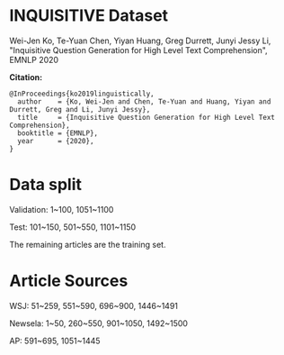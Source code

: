 # INQUISITIVE Dataset 
Wei-Jen Ko, Te-Yuan Chen, Yiyan Huang, Greg Durrett, Junyi Jessy Li, "Inquisitive Question Generation for High Level Text Comprehension", EMNLP 2020


**Citation:**
```
@InProceedings{ko2019linguistically,
  author    = {Ko, Wei-Jen and Chen, Te-Yuan and Huang, Yiyan and Durrett, Greg and Li, Junyi Jessy},
  title     = {Inquisitive Question Generation for High Level Text Comprehension},
  booktitle = {EMNLP},
  year      = {2020},
}
```


# Data split
Validation: 1~100, 1051~1100

Test: 101~150, 501~550, 1101~1150

The remaining articles are the training set.

# Article Sources
WSJ: 51\~259, 551~590, 696~900, 1446~1491

Newsela: 1~50, 260~550, 901~1050, 1492~1500

AP: 591~695, 1051~1445

